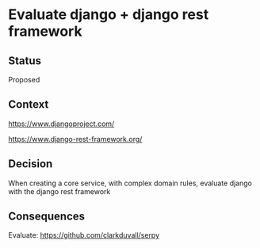 # Evaluate django + django rest framework

## Status

Proposed

## Context

https://www.djangoproject.com/

https://www.django-rest-framework.org/

## Decision

When creating a core service, with complex domain rules, evaluate django with the django rest framework

## Consequences

Evaluate: https://github.com/clarkduvall/serpy